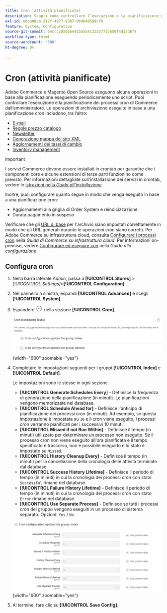 ```yaml
---
title: Cron (attività pianificate)
description: Scopri come controllare l’esecuzione e la pianificazione dei processi cron di Commerce dall’amministratore.
exl-id: e0da08ab-212f-4977-9387-0b4b40560cfb
feature: System, Configuration
source-git-commit: 64ccc2d5016e915a554c2253773bb50f4d33d6f4
workflow-type: tm+mt
source-wordcount: '398'
ht-degree: 0%

---
```


# Cron (attività pianificate)

Adobe Commerce e Magento Open Source eseguono alcune operazioni in base alla pianificazione eseguendo periodicamente uno script. Puoi controllare l’esecuzione e la pianificazione dei processi cron di Commerce dall’amministratore. Le operazioni di archiviazione eseguite in base a una pianificazione cron includono, tra l’altro:

- [E-mail](email-communications.md)
- [Regole prezzo catalogo](../merchandising-promotions/price-rules-catalog.md)
- [Newsletter](../merchandising-promotions/newsletters.md)
- [Generazione mappa del sito XML](../merchandising-promotions/sitemap-xml.md)
- [Aggiornamenti dei tassi di cambio](../stores-purchase/currency-update.md)
- [Inventory management](../inventory-management/introduction.md)

>[!IMPORTANT]
>
>I servizi Commerce devono essere installati in crontab per garantire che i componenti core e alcune estensioni di terze parti funzionino come previsto. Per informazioni dettagliate sull&#39;installazione dei servizi in crontab, vedere le [istruzioni nella _Guida all&#39;installazione_](https://experienceleague.adobe.com/docs/commerce-operations/installation-guide/next-steps/configuration.html).

Inoltre, puoi configurare quanto segue in modo che venga eseguito in base a una pianificazione cron:

- Aggiornamenti alla griglia di Order System e reindicizzazione
- Durata pagamento in sospeso

Verificare che gli [URL di base](../stores-purchase/store-urls.md) per l&#39;archivio siano impostati correttamente in modo che gli URL generati durante le operazioni cron siano corretti. Per Adobe Commerce su infrastruttura cloud, consulta [Configurare i processi cron](https://experienceleague.adobe.com/docs/commerce-cloud-service/user-guide/configure/app/properties/crons-property.html) nella _Guida di Commerce su infrastruttura cloud_. Per informazioni on-premise, vedere [Configurare ed eseguire con](https://experienceleague.adobe.com/docs/commerce-operations/configuration-guide/cli/configure-cron-jobs.html) nella _Guida alla configurazione_.

## Configura cron

1. Nella barra laterale _Admin_, passa a **[!UICONTROL Stores]** > _[!UICONTROL Settings]_>**[!UICONTROL Configuration]**.

1. Nel pannello a sinistra, espandi **[!UICONTROL Advanced]** e scegli **[!UICONTROL System]**.

1. Espandere ![Il selettore di espansione](../assets/icon-display-expand.png) nella sezione **[!UICONTROL Cron]**.

   ![Configurazione avanzata - attività cron](../configuration-reference/advanced/assets/system-cron.png){width="600" zoomable="yes"}

1. Completare le impostazioni seguenti per i gruppi **[!UICONTROL Index]** e **[!UICONTROL Default]**.

   Le impostazioni sono le stesse in ogni sezione.

   - **[!UICONTROL Generate Schedules Every]** - Definisce la frequenza di generazione della pianificazione (in minuti). Le pianificazioni vengono memorizzate nel database.
   - **[!UICONTROL Schedule Ahead for]** - Definisce l&#39;anticipo di pianificazione dei processi cron (in minuti). Ad esempio, se questa impostazione è impostata su `10` e il cron viene eseguito, i processi cron verranno pianificati per i successivi 10 minuti.
   - **[!UICONTROL Missed if not Run Within]** - Definisce il tempo (in minuti) utilizzato per determinare un processo non eseguito. Se il processo cron non viene eseguito all&#39;ora pianificata e il tempo specificato è trascorso, non è possibile eseguirlo e lo stato è impostato su `Missed`.
   - **[!UICONTROL History Cleanup Every]** - Definisce il tempo (in minuti) per la cancellazione della cronologia delle attività terminate dal database.
   - **[!UICONTROL Success History Lifetime]** - Definisce il periodo di tempo (in minuti) in cui la cronologia dei processi cron con stato `Successful` rimane nel database.
   - **[!UICONTROL Failure History Lifetime]** - Definisce il periodo di tempo (in minuti) in cui la cronologia dei processi cron con stato `Error` rimane nel database.
   - **[!UICONTROL Use Separate Process]** - Definisce se tutti i processi cron del gruppo vengono eseguiti in un processo di sistema separato. Opzioni: `Yes` / `No`

   ![Configurazione avanzata - indice gruppo cron](../configuration-reference/advanced/assets/system-cron-group-index.png){width="600" zoomable="yes"}

1. Al termine, fare clic su **[!UICONTROL Save Config]**.
